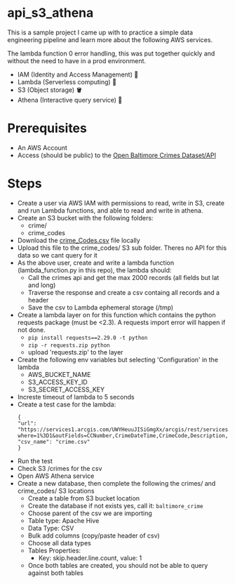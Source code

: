 # api_s3_athena
This is a sample project I came up with to practice a simple data engineering pipeline and learn more about the following AWS services.


  The lambda function 0 error handling, this was put together quickly and without the need to have in a prod environment.

- IAM (Identity and Access Management) 🔑
- Lambda (Serverless computing) 🤖
- S3 (Object storage) 🪣
- Athena (Interactive query service) 🦉

# Prerequisites
- An AWS Account
- Access (should be public) to the [Open Baltimore Crimes Dataset/API](https://data.baltimorecity.gov/datasets/baltimore::part-1-crime-data/api)

# Steps
- Create a user via AWS IAM with permissions to read, write in S3, create and run Lambda functions, and able to read and write in athena.
- Create an S3 bucket with the following folders:
  - crime/
  - crime_codes
- Download the [crime_Codes.csv](https://data.baltimorecity.gov/documents/crime-codes/about) file locally
- Upload this file to the crime_codes/ S3 sub folder. Theres no API for this data so we cant query for it
- As the above user, create and write a lambda function (lambda_function.py in this repo), the lambda should:
  - Call the crimes api and get the max 2000 records (all fields but lat and long)
  - Traverse the response and create a csv containg all records and a header
  - Save the csv to Lambda ephemeral storage (/tmp)
- Create a lambda layer on for this function which contains the python requests package (must be <2.3). A requests import error will happen if not done.
  - ```pip install requests==2.29.0 -t python```
  - ```zip -r requests.zip python```
  - upload 'requests.zip' to the layer
- Create the following env variables but selecting 'Configuration' in the lambda
  - AWS_BUCKET_NAME
  - S3_ACCESS_KEY_ID
  - S3_SECRET_ACCESS_KEY
- Increste timeout of lambda to 5 seconds
- Create a test case for the lambda:
  ```
  {
  "url": "https://services1.arcgis.com/UWYHeuuJISiGmgXx/arcgis/rest/services/Part1_Crime_Beta/FeatureServer/0/query?where=1%3D1&outFields=CCNumber,CrimeDateTime,CrimeCode,Description,Inside_Outside,Weapon,Post,Gender,Age,Race,Ethnicity,Location,Old_District,New_District,Neighborhood,PremiseType,Total_Incidents&outSR=4326&f=json",
  "csv_name": "crime.csv"
  }
  ```
- Run the test
- Check S3 /crimes for the csv
- Open AWS Athena service
- Create a new database, then complete the following the crimes/ and crime_codes/ S3 locations
  - Create a table from S3 bucket location
  - Create the database if not exists yes, call it: `baltimore_crime`
  - Choose parent of the csv we are importing
  - Table type: Apache Hive
  - Data Type: CSV
  - Bulk add columns (copy/paste header of csv)
  - Choose all data types
  - Tables Properties:
    - Key: skip.header.line.count, value: 1
  - Once both tables are created, you should not be able to query against both tables
